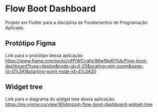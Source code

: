 # Flow Boot Dashboard
Projeto em Flutter para a disciplina de Fundamentos de Programação Aplicada.

## Protótipo Figma
Link para o protótipo dessa aplicação: https://www.figma.com/proto/vjfPIWCcqho1MwfNgR7lUk/Flow-boot-dashboard?type=design&node-id=4-20&scaling=min-zoom&page-id=0%3A1&starting-point-node-id=4%3A20

## Widget tree
Link para o diagrama do widget tree dessa aplicação: https://my.visme.co/view/90j4mzgm-flow-boot-dashboard-widget-tree

